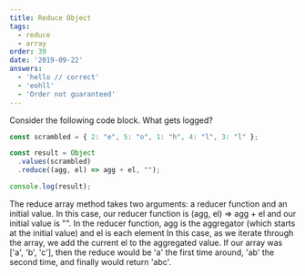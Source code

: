 ```yaml
---
title: Reduce Object
tags:
  - reduce
  - array
order: 39
date: '2019-09-22'
answers:
  - 'hello // correct'
  - 'eohll'
  - 'Order not guaranteed'
---
```


Consider the following code block. What gets logged?

```javascript
const scrambled = { 2: "e", 5: "o", 1: "h", 4: "l", 3: "l" };

const result = Object
  .values(scrambled)
  .reduce((agg, el) => agg + el, "");

console.log(result);
```

<!-- explanation -->

The reduce array method takes two arguments: a reducer function and an initial value. 
In this case, our reducer function is (agg, el) => agg + el and our initial value is "". 
In the reducer function, agg is the aggregator (which starts at the initial value) and el is each element In this case, as we iterate through the array, we add the current el to the aggregated value. 
If our array was ['a', 'b', 'c'], then the reduce would be 'a' the first time around, 'ab' the second time, and finally would return 'abc'.
